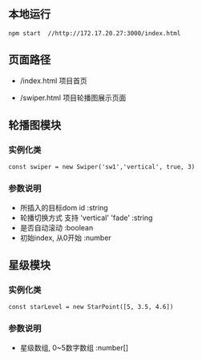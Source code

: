 ## 本地运行  

```bush
npm start  //http://172.17.20.27:3000/index.html
```


## 页面路径

- /index.html 项目首页

- /swiper.html 项目轮播图展示页面


## 轮播图模块
### 实例化类
```bush
const swiper = new Swiper('sw1','vertical', true, 3)
```
### 参数说明
- 所插入的目标dom id     :string
- 轮播切换方式 支持 'vertical' 'fade'    :string
- 是否自动滚动     :boolean
- 初始index, 从0开始   :number



## 星级模块
### 实例化类
```bush
const starLevel = new StarPoint([5, 3.5, 4.6])
```
### 参数说明
- 星级数组, 0~5数字数组     :number[]




